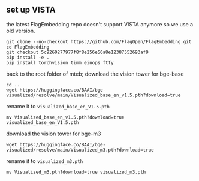 ## set up VISTA 

the latest FlagEmbedding repo doesn't support VISTA anymore so we use a old version.
```
git clone --no-checkout https://github.com/FlagOpen/FlagEmbedding.git
cd FlagEmbedding
git checkout 5c9260277977f8f8e256e56a8e12387552693af9
pip install -e .
pip install torchvision timm einops ftfy
```
back to the root folder of mteb; download the vision tower for bge-base
```
cd ..
wget https://huggingface.co/BAAI/bge-visualized/resolve/main/Visualized_base_en_v1.5.pth?download=true
```
rename it to `visualized_base_en_V1.5.pth`
```
mv Visualized_base_en_v1.5.pth?download=true visualized_base_en_V1.5.pth
```
download the vision tower for bge-m3
```
wget https://huggingface.co/BAAI/bge-visualized/resolve/main/Visualized_m3.pth?download=true
```
rename it to `visualized_m3.pth`
```
mv Visualized_m3.pth?download=true visualized_m3.pth
```
